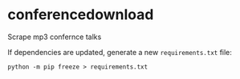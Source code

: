 # conferencedownload
Scrape mp3 confernce talks

If dependencies are updated, generate a new `requirements.txt` file:

```
python -m pip freeze > requirements.txt
```

